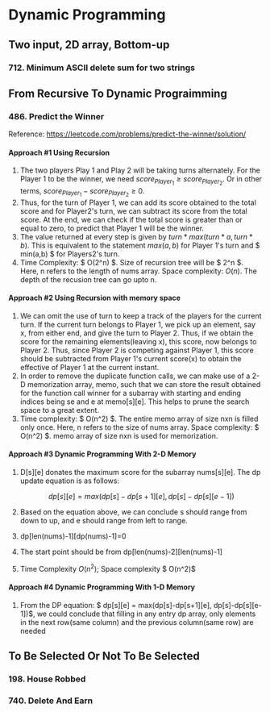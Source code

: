 # Dynamic Programming

## Two input, 2D array, Bottom-up

### 712. Minimum ASCII delete sum for two strings

##  From Recursive To Dynamic Prograimming

### 486. Predict the Winner

Reference: https://leetcode.com/problems/predict-the-winner/solution/

#### Approach #1 Using Recursion

1. The two players Play 1 and Play 2 will be taking turns alternately. For the Player 1 to be the winner, we need $score_{Player_1} \geq score_{Player_2}$. Or in other terms, $score_{Player_1} - score_{Player_2} \geq 0$.
2. Thus, for the turn of Player 1, we can add its score obtained to the total score and for Player2's turn, we can subtract its score from the total score. At the end, we can check if the total score is greater than or equal to zero, to predict that Player 1 will be the winner.
3. The value returned at every step is given by $turn*max(turn*a,turn*b)$. This is equivalent to the statement $max(a,b)$ for Player 1's turn and $ min(a,b) $ for Players2's turn. 
4. Time Complexity: $ O(2^n) $. Size of recursion tree will be $ 2^n $. Here, n refers to the length of nums array.
   Space complexity: $O(n)$. The depth of the recusion tree can go upto n.
   
#### Approach #2 Using Recursion with memory space

1. We can omit the use of turn to keep a track of the players for the current turn. If the current turn belongs to Player 1, we pick up an element, say x, from either end, and give the turn to Player 2. Thus, if we obtain the score for the remaining elements(leaving x), this score, now belongs to Player 2. Thus, since Player 2 is competing against Player 1, this score should be subtracted from Player 1's current score(x) to obtain the effective of Player 1 at the current instant.
2. In order to remove the duplicate function calls, we can make use of a 2-D memorization array, memo, such that we can store the result obtained for the function call winner for a subarray with starting and ending indices being se and e at memo[s][e]. This helps to prune the search space to a great extent.
3. Time complexity: $ O(n^2) $. The entire memo array of size nxn is filled only once. Here, n refers to the size of nums array.
   Space complexity: $ O(n^2) $. memo array of size nxn is used for memorization.

#### Approach #3 Dynamic Programming With 2-D Memory

1. D[s][e] donates the maximum score for the subarray nums[s][e]. The dp update equation is as follows:

    $$ dp[s][e] = max(dp[s]-dp[s+1][e], dp[s]-dp[s][e-1])$$
    
2. Based on the equation above, we can conclude s should range from down to up, and e should range from left to range.

3. dp[len(nums)-1][dp(nums)-1]=0

4. The start point should be from dp[len(nums)-2][len(nums)-1]

5. Time Complexity $O(n^2)$; Space complexity $ O(n^2)$


#### Approach #4 Dynamic Programming With 1-D Memory

1. From the DP equation: $ dp[s][e] = max(dp[s]-dp[s+1][e], dp[s]-dp[s][e-1])$, we could conclude that filling in any entry dp array, only elements in the next row(same column) and the previous column(same row) are needed


## To Be Selected Or Not To Be Selected

### 198. House Robbed

### 740. Delete And Earn 



